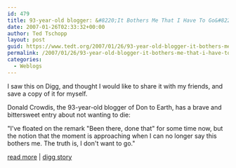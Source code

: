 ```yaml
---
id: 479
title: 93-year-old blogger: &#8220;It Bothers Me That I Have To Go&#8221;
date: 2007-01-26T02:33:32+00:00
author: Ted Tschopp
layout: post
guid: https://www.tedt.org/2007/01/26/93-year-old-blogger-it-bothers-me-that-i-have-to-go/
permalink: /2007/01/26/93-year-old-blogger-it-bothers-me-that-i-have-to-go/
categories:
  - Weblogs
---
```

I saw this on Digg, and thought I would like to share it with my friends, and save a copy of it for myself. 

Donald Crowdis, the 93-year-old blogger of Don to Earth, has a brave and bittersweet entry about not wanting to die:
  
"I've floated on the remark "Been there, done that" for some time now, but the notion that the moment is approaching when I can no longer say this bothers me. The truth is, I don't want to go."

[read more](http://dontoearth.blogspot.com/2007/01/it-bothers-me-that-i-have-to-go.html)&#160;|&#160;[digg story](http://digg.com/offbeat_news/93_year_old_blogger_It_Bothers_Me_That_I_Have_To_Go)